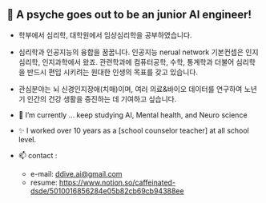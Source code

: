## 👋 A psyche goes out to be an junior AI engineer!

<!--
**goldcece/goldcece** is a ✨ _special_ ✨ repository because its `README.md` (this file) appears on your GitHub profile.

Here are some ideas to get you started:
-->

- 학부에서 심리학, 대학원에서 임상심리학을 공부하였습니다.
- 심리학과 인공지능의 융합을 꿈꿉니다. 인공지능 nerual network 기본컨셉은 인지심리학, 인지과학에서 왔죠. 관련학과에 컴퓨터공학, 수학, 통계학과 더불어 심리학을 반드시 편입 시키려는 원대한 인생의 목표를 갖고 있습니다. 
- 관심분야는 뇌 신경인지장애(치매)이며, 여러 의료&바이오 데이터를 연구하여 노년기 인간의 건강 생활을 증진하는 데 기여하고 싶습니다.

- 🌱 I’m currently ... keep studying AI, Mental health, and Neuro science
- ✨ I worked over 10 years as a [school counselor teacher] at all school level.

- 📫 contact : 
  - e-mail: ddive.ai@gmail.com
  - resume: https://www.notion.so/caffeinated-dsde/5010016856284e05b82cb69cb94388ee
    

